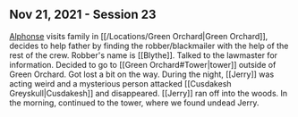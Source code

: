 ## Nov 21, 2021 - Session 23
[Alphonse](../Characters/PCs/Alphonse%20Steele.md) visits family in [[/Locations/Green Orchard|Green Orchard]], decides to help father by finding the robber/blackmailer with the help of the rest of the crew. 
Robber's name is [[Blythe]]. 
Talked to the lawmaster for information. Decided to go to [[Green Orchard#Tower|tower]] outside of Green Orchard.
Got lost a bit on the way. 
During the night, [[Jerry]] was acting weird and a mysterious person attacked [[Cusdakesh Greyskull|Cusdakesh]] and disappeared. [[Jerry]] ran off into the woods.
In the morning, continued to the tower, where we found undead Jerry.